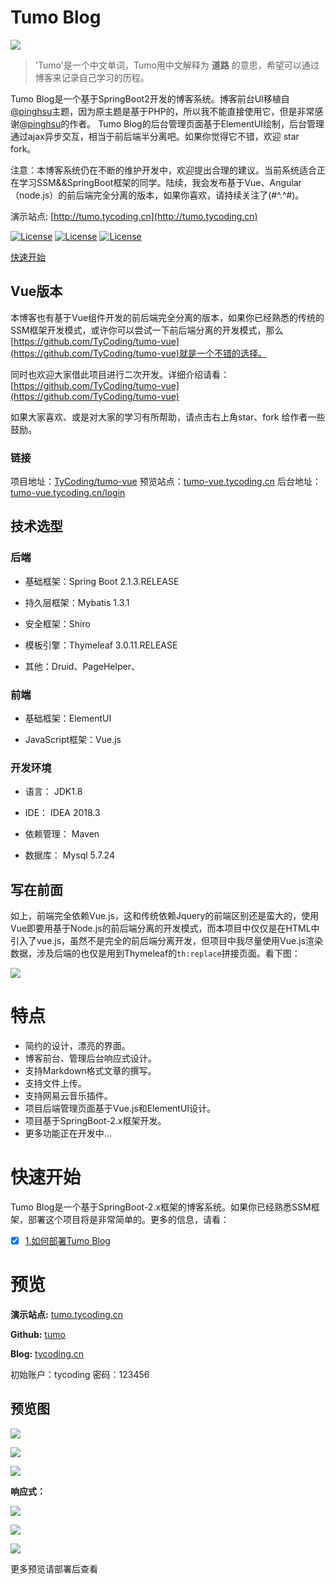 # Tumo Blog

![](http://cdn.tycoding.cn/tumo.png)

> 'Tumo'是一个中文单词，Tumo用中文解释为 **道路** 的意思，希望可以通过博客来记录自己学习的历程。

Tumo Blog是一个基于SpringBoot2开发的博客系统。博客前台UI移植自[@pinghsu](https://github.com/chakhsu/pinghsu)主题，因为原主题是基于PHP的，所以我不能直接使用它，但是非常感谢[@pinghsu](https://github.com/chakhsu/pinghsu)的作者。
Tumo Blog的后台管理页面基于ElementUI绘制，后台管理通过ajax异步交互，相当于前后端半分离吧。如果你觉得它不错，欢迎 star fork。

注意：本博客系统仍在不断的维护开发中，欢迎提出合理的建议。当前系统适合正在学习SSM&&SpringBoot框架的同学。陆续，我会发布基于Vue、Angular（node.js）的前后端完全分离的版本，如果你喜欢，请持续关注了(#^.^#)。

演示站点: [http://tumo.tycoding.cn](http://tumo.tycoding.cn)

[![License](https://img.shields.io/badge/SpringBoot-v2.0.5.RELEASE-green.svg)](https://github.com/TyCoding/tumo)
[![License](https://img.shields.io/badge/Vue.js-v2.x-blue.svg)](https://github.com/TyCoding/tumo)
[![License](https://img.shields.io/badge/Mysql-v5.7.22-blue.svg)](https://github.com/TyCoding/tumo)

[快速开始](https://github.com/TyCoding/tumo/wiki/%E5%A6%82%E4%BD%95%E9%83%A8%E7%BD%B2Tumo-Blog)

## Vue版本

本博客也有基于Vue组件开发的前后端完全分离的版本，如果你已经熟悉的传统的SSM框架开发模式，或许你可以尝试一下前后端分离的开发模式，那么 [https://github.com/TyCoding/tumo-vue](https://github.com/TyCoding/tumo-vue)就是一个不错的选择。

同时也欢迎大家借此项目进行二次开发。详细介绍请看：[https://github.com/TyCoding/tumo-vue](https://github.com/TyCoding/tumo-vue)

如果大家喜欢、或是对大家的学习有所帮助，请点击右上角star、fork 给作者一些鼓励。

### 链接

项目地址：[TyCoding/tumo-vue](https://github.com/TyCoding/tumo-vue)
预览站点：[tumo-vue.tycoding.cn](http://tumo-vue.tycoding.cn/)
后台地址：[tumo-vue.tycoding.cn/login](http://tumo-vue.tycoding.cn/login)

## 技术选型

### 后端

* 基础框架：Spring Boot 2.1.3.RELEASE

* 持久层框架：Mybatis 1.3.1

* 安全框架：Shiro

* 模板引擎：Thymeleaf 3.0.11.RELEASE

* 其他：Druid、PageHelper、

### 前端

* 基础框架：ElementUI

* JavaScript框架：Vue.js

### 开发环境

* 语言： JDK1.8

* IDE： IDEA 2018.3

* 依赖管理： Maven

* 数据库： Mysql 5.7.24

## 写在前面

如上，前端完全依赖Vue.js，这和传统依赖Jquery的前端区别还是蛮大的，使用Vue即要用基于Node.js的前后端分离的开发模式，而本项目中仅仅是在HTML中引入了vue.js，虽然不是完全的前后端分离开发，但项目中我尽量使用Vue.js渲染数据，涉及后端的也仅是用到Thymeleaf的`th:replace`拼接页面。看下图：

![](https://tycoding.cn/2019/02/26/spring-boot-thymeleaf-mybatis/3.png)


# 特点

* 简约的设计，漂亮的界面。
* 博客前台、管理后台响应式设计。
* 支持Markdown格式文章的撰写。
* 支持文件上传。
* 支持网易云音乐插件。
* 项目后端管理页面基于Vue.js和ElementUI设计。
* 项目基于SpringBoot-2.x框架开发。
* 更多功能正在开发中...

# 快速开始

Tumo Blog是一个基于SpringBoot-2.x框架的博客系统。如果你已经熟悉SSM框架，部署这个项目将是非常简单的。更多的信息，请看：

- [x]  [1.如何部署Tumo Blog](https://github.com/TyCoding/tumo/wiki/%E5%A6%82%E4%BD%95%E9%83%A8%E7%BD%B2Tumo-Blog)

# 预览

**演示站点:** [tumo.tycoding.cn](http://tumo.tycoding.cn)

**Github:** [tumo](https://github.com/TyCoding/tumo)

**Blog:** [tycoding.cn](http://tycoding.cn)

初始账户：tycoding  密码：123456


## 预览图

![](http://cdn.tycoding.cn/tumo-admin.png)

![](http://cdn.tycoding.cn/tumo-article-publish.png)

![](http://cdn.tycoding.cn/tumo-article.png)


**响应式：**

![](http://cdn.tycoding.cn/tumo-login-phone.png)

![](http://cdn.tycoding.cn/tumo-admin-phone2.png)

![](http://cdn.tycoding.cn/tumo-cover-phone.png)

更多预览请部署后查看
